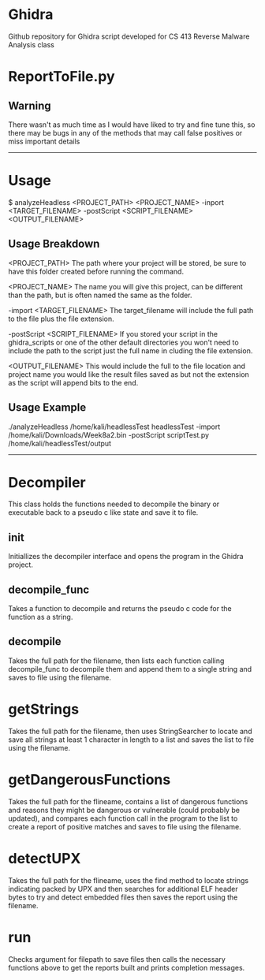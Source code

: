# Ghidra
Github repository for Ghidra script developed for CS 413 Reverse Malware Analysis class

# ReportToFile.py

## Warning
There wasn't as much time as I would have liked to try and fine tune this, so there may be bugs in any of the methods that may call false positives or miss important details

---

# Usage
$ analyzeHeadless <PROJECT_PATH> <PROJECT_NAME> -inport <TARGET_FILENAME> -postScript <SCRIPT_FILENAME> <OUTPUT_FILENAME>

## Usage Breakdown
<PROJECT_PATH>
The path where your project will be stored, be sure to have this folder created before running the command.

<PROJECT_NAME>
The name you will give this project, can be different than the path, but is often named the same as the folder.

-import <TARGET_FILENAME>
The target_filename will include the full path to the file plus the file extension.

-postScript <SCRIPT_FILENAME>
If you stored your script in the ghidra_scripts or one of the other default directories you won't need to include the path to the script just the full name in cluding the file extension.

<OUTPUT_FILENAME>
This would include the full to the file location and project name you would like the result files saved as but not the extension as the script will append bits to the end.

## Usage Example
./analyzeHeadless /home/kali/headlessTest headlessTest -import /home/kali/Downloads/Week8a2.bin -postScript scriptTest.py /home/kali/headlessTest/output

---

# Decompiler
This class holds the functions needed to decompile the binary or executable back to a pseudo c like state and save it to file.

## __init__
Initiallizes the decompiler interface and opens the program in the Ghidra project.

## decompile_func
Takes a function to decompile and returns the pseudo c code for the function as a string.

## decompile
Takes the full path for the filename, then lists each function calling decompile_func to decompile them and append them to a single string and saves to file using the filename.

# getStrings
Takes the full path for the filename, then uses StringSearcher to locate and save all strings at least 1 character in length to a list and saves the list to file using the filename.

# getDangerousFunctions
Takes the full path for the flineame, contains a list of dangerous functions and reasons they might be dangerous or vulnerable (could probably be updated), and compares each function call in the program to the list to create a report of positive matches and saves to file using the filename.

# detectUPX
Takes the full path for the flineame, uses the find method to locate strings indicating packed by UPX and then searches for additional ELF header bytes to try and detect embedded files then saves the report using the filename.

# run
Checks argument for filepath to save files then calls the necessary functions above to get the reports built and prints completion messages.
